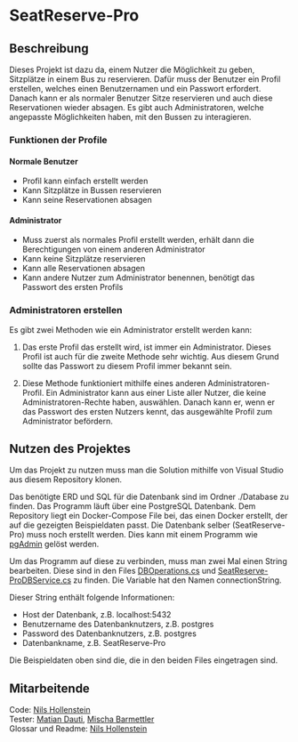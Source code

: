 # SeatReserve-Pro

## Beschreibung

Dieses Projekt ist dazu da, einem Nutzer die Möglichkeit zu geben, Sitzplätze in einem Bus zu reservieren. Dafür muss der Benutzer ein Profil erstellen, welches einen Benutzernamen und ein Passwort erfordert. Danach kann er als normaler Benutzer Sitze reservieren und auch diese Reservationen wieder absagen. Es gibt auch Administratoren, welche angepasste Möglichkeiten haben, mit den Bussen zu interagieren.

### Funktionen der Profile

#### Normale Benutzer

- Profil kann einfach erstellt werden
- Kann Sitzplätze in Bussen reservieren
- Kann seine Reservationen absagen

#### Administrator

- Muss zuerst als normales Profil erstellt werden, erhält dann die Berechtigungen von einem anderen Administrator
- Kann keine Sitzplätze reservieren
- Kann alle Reservationen absagen
- Kann andere Nutzer zum Administrator benennen, benötigt das Passwort des ersten Profils

### Administratoren erstellen

Es gibt zwei Methoden wie ein Administrator erstellt werden kann:

1. Das erste Profil das erstellt wird, ist immer ein Administrator. Dieses Profil ist auch für die zweite Methode sehr wichtig. Aus diesem Grund sollte das Passwort zu diesem Profil immer bekannt sein.

2. Diese Methode funktioniert mithilfe eines anderen Administratoren-Profil. Ein Administrator kann aus einer Liste aller Nutzer, die keine Administratoren-Rechte haben, auswählen. Danach kann er, wenn er das Passwort des ersten Nutzers kennt, das ausgewählte Profil zum Administrator befördern.

## Nutzen des Projektes

Um das Projekt zu nutzen muss man die Solution mithilfe von Visual Studio aus diesem Repository klonen.  

Das benötigte ERD und SQL für die Datenbank sind im Ordner ./Database zu finden. Das Programm läuft über eine PostgreSQL Datenbank. Dem Repository liegt ein Docker-Compose File bei, das einen Docker erstellt, der auf die gezeigten Beispieldaten passt. Die Datenbank selber (SeatReserve-Pro) muss noch erstellt werden. Dies kann mit einem Programm wie [pgAdmin](https://www.pgadmin.org/download/) gelöst werden.  

Um das Programm auf diese zu verbinden, muss man zwei Mal einen String bearbeiten. Diese sind in den Files [DBOperations.cs](./SeatReserve-Library/DBOperations/DBOperations.cs) und [SeatReserve-ProDBService.cs](./SeatReserve-Pro_DBService/SeatReserve-ProDBService.cs) zu finden. Die Variable hat den Namen connectionString.  

Dieser String enthält folgende Informationen:  

- Host der Datenbank, z.B. localhost:5432
- Benutzername des Datenbanknutzers, z.B. postgres
- Password des Datenbanknutzers, z.B. postgres
- Datenbankname, z.B. SeatReserve-Pro

Die Beispieldaten oben sind die, die in den beiden Files eingetragen sind.

## Mitarbeitende

Code: [Nils Hollenstein](https://github.com/nilshollenstein)  
Tester: [Matian Dauti](https://github.com/Matianz30), [Mischa Barmettler](https://github.com/Mischa50)  
Glossar und Readme: [Nils Hollenstein](https://github.com/nilshollenstein)
